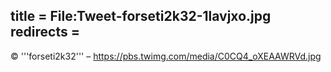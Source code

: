 title = File:Tweet-forseti2k32-1lavjxo.jpg
redirects =
---

© '''forseti2k32''' – https://pbs.twimg.com/media/C0CQ4_oXEAAWRVd.jpg